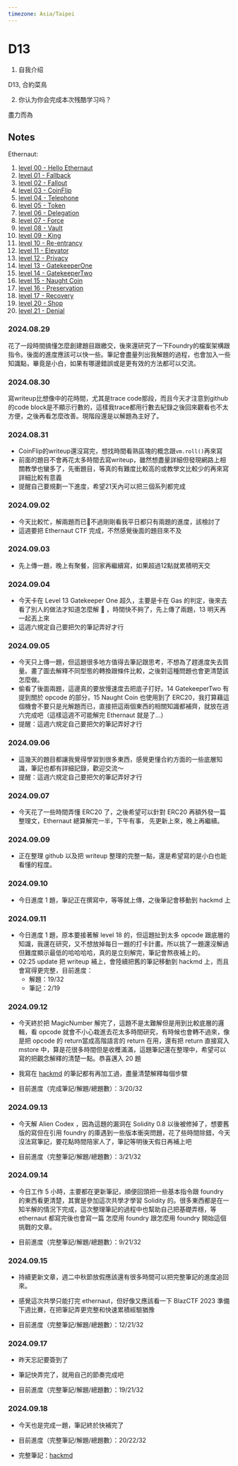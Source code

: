 ```yaml
---
timezone: Asia/Taipei
---
```



# D13

1. 自我介绍
   
D13, 合約菜鳥

2. 你认为你会完成本次残酷学习吗？

盡力而為

## Notes
Ethernaut:
1. [level 00 - Hello Ethernaut](https://hackmd.io/@D13/ethernaut0)
2. [level 01 - Fallback](https://hackmd.io/@D13/ethernaut1)
3. [level 02 - Fallout](https://hackmd.io/@D13/ethernaut2)
4. [level 03 - CoinFlip](https://hackmd.io/@D13/ethernaut3)
5. [level 04 - Telephone](https://hackmd.io/@D13/ethernaut4)
6. [level 05 - Token](https://hackmd.io/@D13/ethernaut5)
7. [level 06 - Delegation](https://hackmd.io/@D13/ethernaut6)
8. [level 07 - Force](https://hackmd.io/@D13/ethernaut7)
9. [level 08 - Vault](https://hackmd.io/@D13/ethernaut8)
0. [level 09 - King](https://hackmd.io/@D13/ethernaut9)
1. [level 10 - Re-entrancy](https://hackmd.io/@D13/ethernaut10)
2. [level 11 - Elevator](https://hackmd.io/@D13/ethernaut11)
3. [level 12 - Privacy](https://hackmd.io/@D13/ethernaut12)
4. [level 13 - GatekeeperOne](https://hackmd.io/@D13/ethernaut13)
5. [level 14 - GatekeeperTwo](https://hackmd.io/@D13/ethernaut14)
6. [level 15 - Naught Coin](ttps://hackmd.io/@D13/ethernaut15)
7. [level 16 - Preservation](ttps://hackmd.io/@D13/ethernaut16)
8. [level 17 - Recovery](https://hackmd.io/@D13/ethernaut17)
9. [level 20 - Shop](https://hackmd.io/@D13/ethernaut20)
9. [level 21 - Denial](https://hackmd.io/@D13/ethernaut21)
<!-- Content_START -->

### 2024.08.29

花了一段時間搞懂怎麼創建題目跟繳交，後來還研究了一下Foundry的檔案架構跟指令。後面的進度應該可以快一些。筆記會盡量列出我解題的過程，也會加入一些知識點，畢竟是小白，如果有哪邊錯誤或是更有效的方法都可以交流。

### 2024.08.30 

寫writeup比想像中的花時間，尤其是trace code那段，而且今天才注意到github的code block是不顯示行數的，這樣我trace都用行數去紀錄之後回來觀看也不太方便，之後再看怎麼改善。現階段還是以解題為主好了。

### 2024.08.31

- CoinFlip的writeup還沒寫完，想找時間看熟區塊的概念跟`vm.roll()`再來寫
- 前面的題目不會再花太多時間去寫writeup，雖然想盡量詳細但發現網路上相關教學也蠻多了，先衝題目，等真的有難度比較高的或教學文比較少的再來寫詳細比較有意義
- 提醒自己要規劃一下進度，希望21天內可以把三個系列都完成

### 2024.09.02

- 今天比較忙，解兩題而已🫠不過剛剛看我平日都只有兩題的進度，該檢討了
- 這週要把 Ethernaut CTF 完成，不然感覺後面的題目來不及

### 2024.09.03

- 先上傳一題，晚上有聚餐，回家再繼續寫，如果超過12點就累積明天交

### 2024.09.04

- 今天卡在 Level 13 Gatekeeper One 超久，主要是卡在 Gas 的判定，後來去看了別人的做法才知道怎麼解 🫠 ，時間快不夠了，先上傳了兩題，13 明天再一起丟上來
- 這週六規定自己要把欠的筆記弄好才行


### 2024.09.05

- 今天只上傳一題，但這題很多地方值得去筆記跟思考，不想為了趕進度失去質量。畫了圖去解釋不同型態的轉換跟條件比較，之後對這種問題也會更清楚該怎麼做。
- 偷看了後面兩題，這邊真的要放慢速度去把底子打好。14 GatekeeperTwo 有提到關於 opcode 的部分，15 Naught Coin 也使用到了 ERC20，我打算藉這個機會不要只是光解題而已，直接把這兩個東西的相關知識都補齊，就放在週六完成吧（這樣這週不可能解完 Ethernaut 就是了...）
- 提醒：這週六規定自己要把欠的筆記弄好才行

### 2024.09.06

- 這幾天的題目都讓我覺得學習到很多東西，感覺更懂合約方面的一些底層知識，筆記也都有詳細記錄，歡迎交流～
- 提醒：這週六規定自己要把欠的筆記弄好才行

### 2024.09.07

- 今天花了一些時間弄懂 ERC20 了，之後希望可以針對 ERC20 再額外發一篇整理文，Ethernaut 總算解完一半，下午有事，
先更新上來，晚上再繼續。

### 2024.09.09

- 正在整理 github 以及把 writeup 整理的完整一點，還是希望寫的是小白也能看懂的程度。

### 2024.09.10

- 今日進度 1 題，筆記正在撰寫中，等等就上傳，之後筆記會移動到 hackmd 上
### 2024.09.11

- 今日進度 1 題，原本要接著解 level 18 的，但這題扯到太多 opcode 跟底層的知識，我還在研究，又不想放掉每日一題的打卡計畫。所以挑了一題還沒解過但難度顯示最低的哈哈哈哈，真的是立刻解完，筆記會熬夜補上的。
- 02:25 update 把 writeup 補上，會陸續把舊的筆記移動到 hackmd 上，而且會寫得更完整，目前進度：
  - 解題：19/32
  - 筆記：2/19

### 2024.09.12

- 今天終於把 MagicNumber 解完了，這題不是太難解但是用到比較底層的邏輯，看 opcode 就會不小心栽進去花太多時間研究，有時候也會轉不過來，像是把 opcode 的 return當成高階語言的 return 在用，還有把 return 直接寫入 mstore 中，算是花很多時間但是收穫滿滿，這題筆記還在整理中，希望可以寫的把觀念解釋的清楚一點。恭喜邁入 20 題

- 我寫在 [hackmd](https://hackmd.io/@D13?tags=%5B%22CTF_ethernaut%22%5D) 的筆記都有再加工過，盡量清楚解釋每個步驟
- 目前進度（完成筆記/解題/總題數）：3/20/32
### 2024.09.13

- 今天解 Alien Codex ，因為這題的漏洞在 Solidity 0.8 以後被修掉了，想要舊版的寫但在引用 foundry 的庫遇到一些版本衝突問題，花了些時間除錯，今天沒法寫筆記，要花點時間陪家人了，筆記等明後天假日再補上吧

- 目前進度（完整筆記/解題/總題數）：3/21/32
### 2024.09.14

- 今日工作 5 小時，主要都在更新筆記，順便回頭把一些基本指令跟 foundry 的東西看更清楚，其實是參加這次共學才學習 Solidity 的。很多東西都是在一知半解的情況下完成，這次整理筆記的過程中也幫助自己把基礎弄穩，等 ethernaut 都寫完後也會寫一篇 怎麼用 foundry 跟怎麼用 foundry 開始這個挑戰的文章。

- 目前進度（完整筆記/解題/總題數）：9/21/32
### 2024.09.15

- 持續更新文章，週二中秋節放假應該還有很多時間可以把完整筆記的進度追回來。
- 感覺這次共學只能打完 ethernaut，但好像又應該看一下 BlazCTF 2023 準備下週比賽，在把筆記弄更完整和快速累積經驗猶豫

- 目前進度（完整筆記/解題/總題數）：12/21/32
### 2024.09.17

- 昨天忘記要簽到了
- 筆記快弄完了，就用自己的節奏完成吧

- 目前進度（完整筆記/解題/總題數）：19/21/32
### 2024.09.18

- 今天也是完成一題，筆記終於快補完了

- 目前進度（完整筆記/解題/總題數）：20/22/32
- 完整筆記：[hackmd](https://hackmd.io/@D13?tags=%5B%22CTF_ethernaut%22%5D)

<!-- Content_END -->
